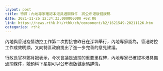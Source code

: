 ```yaml
---
layout: post
title: 特首：內地專家確認本港具通關條件　將公布港版健康碼
date: 2021-11-26 12:34:33.000000000 +08:00
link: https://news.rthk.hk/rthk/ch/component/k2/1621549-20211126.htm
categories: rthk
---
```


內地與香港疫情防控工作第二次對接會昨日在深圳舉行，內地專家認為，香港防控工作成效明顯，又向特區政府提出了進一步完善的意見建議。

行政長官林鄭月娥表示，今次會議是通關的重要里程碑，內地專家已確認本港具備通關條件，她預料下星期可以公布港版健康碼詳情。
